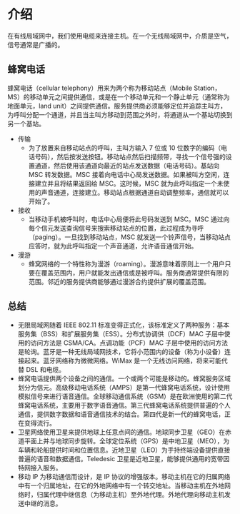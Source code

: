 # 介绍

在有线局域网中，我们使用电缆来连接主机。在一个无线局域网中，介质是空气，信号通常是广播的。

## 蜂窝电话
蜂窝电话（cellular telephony）用来为两个称为移动站点（Mobile Station，MS）的移动单元之间提供通信，或是在一个移动单元和一个静止单元（通常称为地面单元，land unit）之间提供通信。服务提供商必须能够定位并追踪主叫方，为呼叫分配一个通道，并且当主叫方移动到范围之外时，将通道从一个基站切换到另一个基站。
- 传输
  - 为了放置来自移动站点的呼叫，主叫方输入 7 位或 10 位数字的编码（电话号码），然后按发送按钮。移动站点然后扫描频带，寻找一个信号强的设置通道，然后使用该通道向最近的站点发送数据（电话号码）。基站向 MSC 转发数据。MSC 接着向电话中心局发送数据。如果被叫方空闲，连接建立并且将结果返回给 MSC。这时候，MSC 就为此呼叫指定一个未使用的声音通道，连接建立。移动站点根据通道自动调整频率，通信就可以开始了。
- 接收
  - 当移动手机被呼叫时，电话中心局便将此号码发送到 MSC。MSC 通过向每个信元发送查询信号来搜索移动站点的位置，此过程成为寻呼（paging）。一旦找到移动站点，MSC 就发送一个铃声信号，当移动站点应答时，就为此呼叫指定一个声音通道，允许语音通信开始。
- 漫游
  - 蜂窝网络的一个特性称为漫游（roaming）。漫游意味着原则上一个用户只要在覆盖范围内，用户就能发出通信或是被呼叫。服务商通常提供有限的范围。邻近的服务提供商能够通过漫游合约提供扩展的覆盖范围。

## 总结
- 无限局域网随着 IEEE 802.11 标准变得正式化，该标准定义了两种服务：基本服务集（BSS）和扩展服务集（ESS）。分布式协调供（DCF）MAC 子层中使用的访问方法是 CSMA/CA。点调功能（PCF）MAC 子层中使用的访问方法是轮询。蓝牙是一种无线局域网技术，它将小范围内的设备（称为小设备）连接起来。蓝牙网络称为微微网络。WiMax 是一个无线访问网络，将来可能代替 DSL 和电缆。
- 蜂窝电话提供两个设备之间的通信。一个或两个可能是移动的。蜂窝服务区域划分为信元。高级移动电话系统（AMPS）是第一代蜂窝电话系统，设计使用模拟信号来进行语音通信。全球移动通信系统（GSM）是在欧洲使用的第二代蜂窝电话系统，主要用于数字语音通信。第三代蜂窝电话系统提供普遍的个人通信，提供数字数据和语音通信技术的结合。第四代是新一代的蜂窝电话，正在变得流行。
- 卫星网络使用卫星来提供地球上任意点间的通信。地球同步卫星（GEO）在赤道平面上并与地球同步旋转。全球定位系统（GPS）是中地卫星（MEO），为车辆和轮船提供时间和位置信息。近地卫星（LEO）为手持终端设备提供直接普遍的语音和数据通信。Teledesic 卫星是近地卫星，能够提供通用的宽带因特网接入服务。
- 移动 IP 为移动通信而设计，是 IP 协议的增强版本。移动主机在它的归属网络中有一个归属地址，在它的外地网络中有一个转交地址。当移动主机在外地网络时，归属代理中继信息（为移动主机）至外地代理。外地代理向移动主机发送中继的消息。
